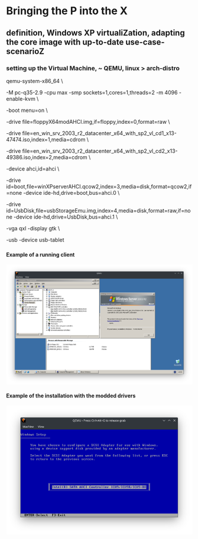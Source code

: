 # Bringing the P into the X
## definition, Windows XP virtualiZation, adapting the core image with up-to-date use-case-scenarioZ

### setting up the Virtual Machine, ~ QEMU, linux > arch-distro


qemu-system-x86_64 \\

-M pc-q35-2.9 -cpu max -smp sockets=1,cores=1,threads=2 -m 4096 -enable-kvm \\

-boot menu=on \\

-drive file=floppyX64modAHCI.img,if=floppy,index=0,format=raw \\

-drive file=en_win_srv_2003_r2_datacenter_x64_with_sp2_vl_cd1_x13-47474.iso,index=1,media=cdrom \\

-drive file=en_win_srv_2003_r2_datacenter_x64_with_sp2_vl_cd2_x13-49386.iso,index=2,media=cdrom \\

-device ahci,id=ahci \\

-drive id=boot,file=winXPserverAHCI.qcow2,index=3,media=disk,format=qcow2,if=none -device ide-hd,drive=boot,bus=ahci.0 \\

-drive id=UsbDisk,file=usbStorageEmu.img,index=4,media=disk,format=raw,if=none -device ide-hd,drive=UsbDisk,bus=ahci.1 \\

-vga qxl -display gtk \\

-usb -device usb-tablet

###


#### Example of a running client

<img src='QEMU_virtualGuest_ex1.png'>

####



#### Example of the installation with the modded drivers

<img src='QEMU_virtualGuest_ex2.png'>

####
 

